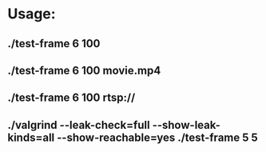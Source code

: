 # Usage:
## ./test-frame 6 100
## ./test-frame 6 100 movie.mp4
## ./test-frame 6 100 rtsp://<address>
## ./valgrind --leak-check=full --show-leak-kinds=all --show-reachable=yes ./test-frame 5 5
